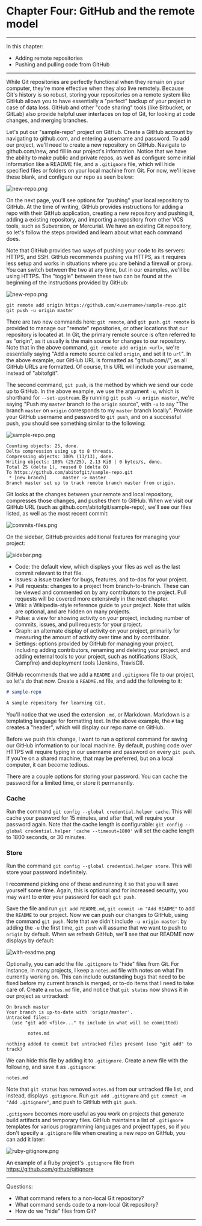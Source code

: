 # Chapter Four: GitHub and the remote model

---

In this chapter:

- Adding remote repositories
- Pushing and pulling code from GitHub

---

While Git repositories are perfectly functional when they remain on your
computer, they're more effective when they also live remotely. Because
Git's history is so robust, storing your repositories on a remote system
like GitHub allows you to have essentially a "perfect" backup of your
project in case of data loss. GitHub and other "code sharing" tools (like
Bitbucket, or GitLab) also provide helpful user interfaces on top of Git,
for looking at code changes, and merging branches.

Let's put our "sample-repo" project on GitHub. Create a GitHub account by
navigating to github.com, and entering a username and password. To add our
project, we'll need to create a new repository on GitHub. Navigate to
github.com/new, and fill in our project's information. Notice that we have
the ability to make public and private repos, as well as configure some
initial information like a README file, and a `.gitignore` file, which
will hide specified files or folders on your local machine from Git. For
now, we'll leave these blank, and configure our repo as seen below:

![new-repo.png](new-repo.png)

On the next page, you'll see options for "pushing" your local repository
to GitHub. At the time of writing, GitHub provides instructions for adding
a repo with their GitHub application, creating a new repository and pushing it,
adding a existing repository, and importing a repository from other VCS tools,
such as Subversion, or Mercurial. We have an existing Git repository, so let's
follow the steps provided and learn about what each command does.

Note that GitHub provides two ways of pushing your code to its servers: HTTPS,
and SSH. GitHub recommends pushing via HTTPS, as it requires less setup and
works in situations where you are behind a firewall or proxy. You can switch
between the two at any time, but in our examples, we'll be using HTTPS. The
"toggle" between these two can be found at the beginning of the instructions
provided by GitHub:

![new-repo.png](new-repo.png)

```
git remote add origin https://github.com/<username>/sample-repo.git
git push -u origin master
```

There are two new commands here: `git remote`, and `git push`. `git remote` is
provided to manage our "remote" repositories, or other locations that our
repository is located at. In Git, the primary remote source is often referred
to as "origin", as it usually is the main source for changes to our repository.
Note that in the above command, `git remote add origin <url>`, we're
essentially saying "Add a remote source called `origin`, and set it to `url`".
In the above example, our GitHub URL is formatted as
"github.com/<user>/<reponame>", as all GitHub URLs are formatted. Of course,
this URL will include your username, instead of "abitofgit".

The second command, `git push`, is the method by which we send our code up to
GitHub. In the above example, we use the argument `-u`, which is shorthand for
`--set-upstream`. By running `git push -u origin master`, we're saying "Push my
`master` branch to the `origin` source", with `-u` to say "The branch `master`
on `origin` corresponds to my `master` branch locally". Provide your GitHub
username and password to `git push`, and on a successful push, you should see
something similar to the following:

![sample-repo.png](sample-repo.png)

```
Counting objects: 25, done.
Delta compression using up to 8 threads.
Compressing objects: 100% (13/13), done.
Writing objects: 100% (25/25), 2.13 KiB | 0 bytes/s, done.
Total 25 (delta 1), reused 0 (delta 0)
To https://github.com/abitofgit/sample-repo.git
 * [new branch]      master -> master
Branch master set up to track remote branch master from origin.
```

Git looks at the changes between your remote and local repository, compresses
those changes, and pushes them to GitHub. When we visit our GitHub URL (such as
github.com/abitofgit/sample-repo), we'll see our files listed, as well as the
most recent commit:

![commits-files.png](commits-files.png)

On the sidebar, GitHub provides additional features for managing your project:

![sidebar.png](sidebar.png)

- Code: the default view, which displays your files as well as the last commit
  relevant to that file.
- Issues: a issue tracker for bugs, features, and to-dos for your project.
- Pull requests: changes to a project from branch-to-branch. These can be
  viewed and commented on by any contributors to the project. Pull requests
  will be covered more extensively in the next chapter.
- Wiki: a Wikipedia-style reference guide to your project. Note that wikis are
  optional, and are hidden on many projects.
- Pulse: a view for showing activity on your project, including number of
  commits, issues, and pull requests for your project.
- Graph: an alternate display of activity on your project, primarily for
  measuring the amount of activity over time and by contributor.
- Settings: options provided by GitHub for managing your project, including
  adding contributors, renaming and deleting your project, and adding external
  tools to your project, such as notifications (Slack, Campfire) and deployment
  tools (Jenkins, TravisCI).

GitHub recommends that we add a `README` and `.gitignore` file to our project,
so let's do that now. Create a `README.md` file, and add the following to it:

```markdown
# sample-repo

A sample repository for learning Git.
```

You'll notice that we used the extension `.md`, or Markdown. Markdown is
a templating language for formatting text. In the above example, the `#` tag
creates a "header", which will display our repo name on GitHub.

Before we push this change, I want to run a optional command for saving our
GitHub information to our local machine. By default, pushing code over HTTPS
will require typing in our username and password on every `git push`. If you're
on a shared machine, that may be preferred, but on a local computer, it can
become tedious.

There are a couple options for storing your password. You can cache the
password for a limited time, or store it permanently.

### Cache

Run the command `git config --global credential.helper cache`. This will cache
your password for 15 minutes, and after that, will require your password again.
Note that the cache length is configurable: `git config --global
credential.helper 'cache --timeout=1800'` will set the cache length to 1800
seconds, or 30 minutes.

### Store

Run the command `git config --global credential.helper store`. This will store
your password indefinitely.

I recommend picking one of these and running it so that you will save yourself
some time. Again, this is optional and for increased security, you may want to
enter your password for each `git push`.

Save the file and run `git add README.md`, `git commit -m "Add README"` to add
the `README` to our project. Now we can push our changes to GitHub, using the
command `git push`. Note that we didn't include `-u origin master`: by adding
the `-u` the first time, `git push` will assume that we want to push to
`origin` by default. When we refresh GitHub, we'll see that our README now
displays by default:

![with-readme.png](with-readme.png)

Optionally, you can add the file `.gitignore` to "hide" files from Git. For
instance, in many projects, I keep a `notes.md` file with notes on what I'm
currently working on. This can include outstanding bugs that need to be fixed
before my current branch is merged, or to-do items that I need to take care of.
Create a `notes.md` file, and notice that `git status` now shows it in our
project as untracked:

```
On branch master
Your branch is up-to-date with 'origin/master'.
Untracked files:
  (use "git add <file>..." to include in what will be committed)

        notes.md

nothing added to commit but untracked files present (use "git add" to track)
```

We can hide this file by adding it to `.gitignore`. Create a new file with the
following, and save it as `.gitignore`:

```
notes.md
```

Note that `git status` has removed `notes.md` from our untracked file list, and
instead, displays `.gitignore`. Run `git add .gitignore` and `git commit -m
"Add .gitignore"`, and push to GitHub with `git push`.

`.gitignore` becomes more useful as you work on projects that generate build
artifacts and temporary files. GitHub maintains a list of `.gitignore`
templates for various programming languages and project types, so if you don't
specify a `.gitignore` file when creating a new repo on GitHub, you can add it
later:

![ruby-gitignore.png](ruby-gitignore.png)

An example of a Ruby project's `.gitignore` file from
https://github.com/github/gitignore

---

Questions:

- What command refers to a non-local Git repository?
- What command sends code to a non-local Git repository?
- How do we "hide" files from Git?

---
